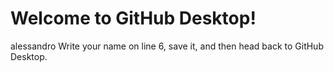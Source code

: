 # Welcome to GitHub Desktop!

alessandro
Write your name on line 6, save it, and then head back to GitHub Desktop.
